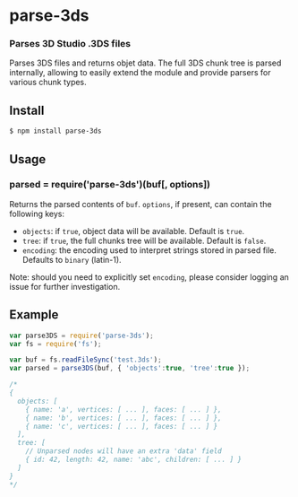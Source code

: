 parse-3ds
=========
### Parses 3D Studio .3DS files

Parses 3DS files and returns objet data. The full 3DS chunk tree is parsed internally, allowing to easily extend the module and provide parsers for various chunk types.

Install
-------

```bash
$ npm install parse-3ds
```

Usage
-----

### parsed = require('parse-3ds')(buf[, options]) ###

Returns the parsed contents of `buf`. `options`, if present, can contain the following keys:
* `objects`: if `true`, object data will be available. Default is `true`.
* `tree`: if `true`, the full chunks tree will be available. Default is `false`.
* `encoding`: the encoding used to interpret strings stored in parsed file. Defaults to `binary` (latin-1).

Note: should you need to explicitly set `encoding`, please consider logging an issue for further investigation.

Example
-------

```javascript
var parse3DS = require('parse-3ds');
var fs = require('fs');

var buf = fs.readFileSync('test.3ds');
var parsed = parse3DS(buf, { 'objects':true, 'tree':true });

/*
{ 
  objects: [ 
    { name: 'a', vertices: [ ... ], faces: [ ... ] },
    { name: 'b', vertices: [ ... ], faces: [ ... ] },
    { name: 'c', vertices: [ ... ], faces: [ ... ] }
  ],
  tree: [
    // Unparsed nodes will have an extra 'data' field
    { id: 42, length: 42, name: 'abc', children: [ ... ] }
  ]
}
*/
```